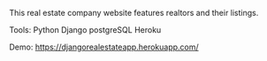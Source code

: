 This real estate company website features realtors and their listings. 

Tools:
Python
Django
postgreSQL
Heroku

Demo: https://djangorealestateapp.herokuapp.com/
